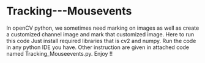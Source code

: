 # Tracking---Mousevents
In openCV python, we sometimes need marking on images as well as create a customized channel image and mark that customized image. Here to run this code
Just install required libraries that is cv2 and numpy.
Run the code in any python IDE you have.
Other instruction are given in attached code named Tracking_Mouseevents.py.
Enjoy !!
